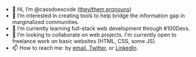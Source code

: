 - 👋 Hi, I’m @cassdoescode (<a href="https://en.pronouns.page/@cassasaur">they/them pronouns</a>)
- 👀 I’m interested in creating tools to help bridge the information gap in marginalized communities.
- 🌱 I’m currently learning full-stack web development through #100Devs.
- 💞️ I’m looking to collaborate on web projects. I'm currently open to freelance work on basic websites (HTML, CSS, some JS).
- 📫 How to reach me: by <a href="mailto:cmcasarez@gmail.com">email, <a href="https://twitter.com/cassdoescode">Twitter</a>, or <a href="https://linkedin.com/in/cmcasarez">LinkedIn</a>.

<!---
cassdoescode/cassdoescode is a ✨ special ✨ repository because its `README.md` (this file) appears on your GitHub profile.
You can click the Preview link to take a look at your changes.
--->
